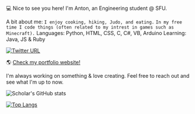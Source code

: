 💻 Nice to see you here!
I'm Anton, an Engineering student @ SFU.

A bit about me:
`I enjoy cooking, hiking, Judo, and eating.`
 `In my free time I code things (often related to my intrest in games such as Minecraft).`
    Languages: Python, HTML, CSS, C, C#, VB, Arduino
    Learning: Java, JS & Ruby 
    
[![Twitter URL](https://img.shields.io/twitter/url/https/twitter.com/Flywithmedarlin.svg?style=social&label=Follow)](https://twitter.com/Flywithmedarlin/)

🌎 [Check my portfolio website!](https://antonilic.com/ "My website")

I'm always working on something & love creating. 
Feel free to reach out and see what I'm up to now.

![SchoIar's GitHub stats](https://github-readme-stats.vercel.app/api?username=SchoIar&count_private=true&hide=stars,prs,contribs)

[![Top Langs](https://github-readme-stats.vercel.app/api/top-langs/?username=SchoIar&layout=compact)](https://github.com/anuraghazra/github-readme-stats)
